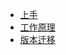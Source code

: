 * [上手](zh-cn/install.md)
* [工作原理](zh-cn/work.md)
* [版本迁移](zh-cn/migrating.md)

<!-- * [phantom 对象的 API](zh-cn/phantom_obj.md)
* [page 对象的 API](zh-cn/page_obj.md)
* [高级用法](zh-cn/advanced.md) -->

<!-- * [更新日志](zh-cn/update_log.md) -->
